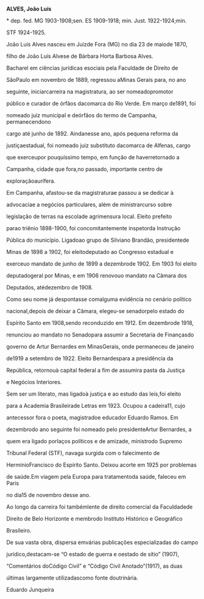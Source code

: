 **ALVES, João Luís**



\* dep. fed. MG 1903-1908;sen. ES 1909-1918; min. Just. 1922-1924;min.

STF 1924-1925.



João Luís Alves nasceu em Juizde Fora (MG) no dia 23 de maiode 1870,

filho de João Luís Alvese de Bárbara Horta Barbosa Alves.



Bacharel em ciências jurídicas esociais pela Faculdade de Direito de

SãoPaulo em novembro de 1889, regressou aMinas Gerais para, no ano

seguinte, iniciarcarreira na magistratura, ao ser nomeadopromotor

público e curador de órfãos dacomarca do Rio Verde. Em março de1891, foi

nomeado juiz municipal e deórfãos do termo de Campanha, permanecendono

cargo até junho de 1892. Aindanesse ano, após pequena reforma da

justiçaestadual, foi nomeado juiz substituto dacomarca de Alfenas, cargo

que exerceupor pouquíssimo tempo, em função de haverretornado a

Campanha, cidade que fora,no passado, importante centro de

exploraçãoaurífera.



Em Campanha, afastou-se da magistraturae passou a se dedicar à

advocaciae a negócios particulares, além de ministrarcurso sobre

legislação de terras na escolade agrimensura local. Eleito prefeito

parao triênio 1898-1900, foi concomitantemente inspetorda Instrução

Pública do município. Ligadoao grupo de Silviano Brandão, presidentede

Minas de 1898 a 1902, foi eleitodeputado ao Congresso estadual e

exerceuo mandato de junho de 1899 a dezembrode 1902. Em 1903 foi eleito

deputadogeral por Minas, e em 1906 renovouo mandato na Câmara dos

Deputados, atédezembro de 1908.



Como seu nome já despontasse comalguma evidência no cenário político

nacional,depois de deixar a Câmara, elegeu-se senadorpelo estado do

Espírito Santo em 1908,sendo reconduzido em 1912. Em dezembrode 1918,

renunciou ao mandato no Senadopara assumir a Secretaria de Finançasdo

governo de Artur Bernardes em MinasGerais, onde permaneceu de janeiro

de1919 a setembro de 1922. Eleito Bernardespara a presidência da

República, retornouà capital federal a fim de assumira pasta da Justiça

e Negócios Interiores.



Sem ser um literato, mas ligadoà justiça e ao estudo das leis,foi eleito

para a Academia Brasileirade Letras em 1923. Ocupou a cadeira11, cujo

antecessor fora o poeta, magistradoe educador Eduardo Ramos. Em

dezembrodo ano seguinte foi nomeado pelo presidenteArtur Bernardes, a

quem era ligado porlaços políticos e de amizade, ministrodo Supremo

Tribunal Federal (STF), navaga surgida com o falecimento de

HermínioFrancisco do Espírito Santo. Deixou acorte em 1925 por problemas

de saúde.Em viagem pela Europa para tratamentoda saúde, faleceu em Paris

no dia15 de novembro desse ano.



Ao longo da carreira foi tambémlente de direito comercial da Faculdadede

Direito de Belo Horizonte e membrodo Instituto Histórico e Geográfico

Brasileiro.



De sua vasta obra, dispersa emvárias publicações especializadas do campo

jurídico,destacam-se “O estado de guerra e oestado de sítio” (1907),

“Comentários doCódigo Civil” e “Código Civil Anotado”(1917), as duas

últimas largamente utilizadascomo fonte doutrinária.



Eduardo Junqueira



